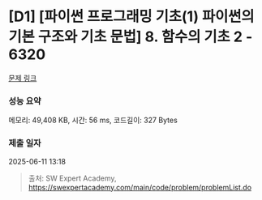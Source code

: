 # [D1] [파이썬 프로그래밍 기초(1) 파이썬의 기본 구조와 기초 문법] 8. 함수의 기초 2 - 6320 

[문제 링크](https://swexpertacademy.com/main/code/problem/problemDetail.do?contestProbId=AWcWHqK65awDFAU4) 

### 성능 요약

메모리: 49,408 KB, 시간: 56 ms, 코드길이: 327 Bytes

### 제출 일자

2025-06-11 13:18



> 출처: SW Expert Academy, https://swexpertacademy.com/main/code/problem/problemList.do